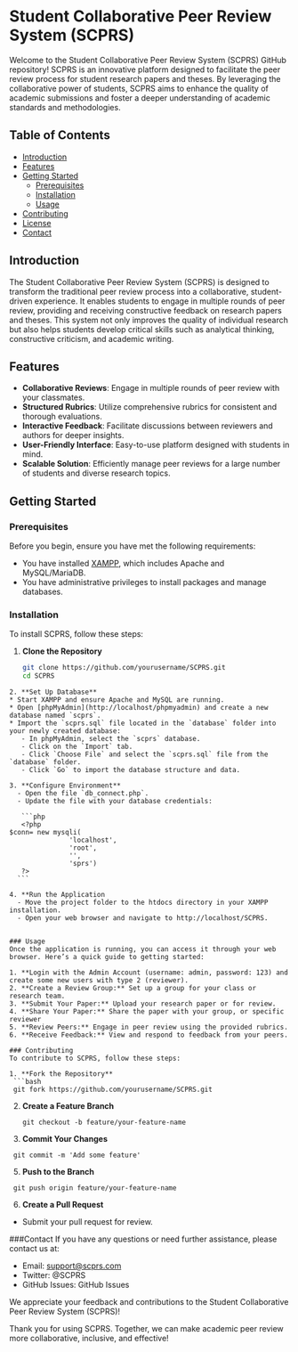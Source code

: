 # Student Collaborative Peer Review System (SCPRS)

Welcome to the Student Collaborative Peer Review System (SCPRS) GitHub repository! SCPRS is an innovative platform designed to facilitate the peer review process for student research papers and theses. By leveraging the collaborative power of students, SCPRS aims to enhance the quality of academic submissions and foster a deeper understanding of academic standards and methodologies.

## Table of Contents

- [Introduction](#introduction)
- [Features](#features)
- [Getting Started](#getting-started)
  - [Prerequisites](#prerequisites)
  - [Installation](#installation)
  - [Usage](#usage)
- [Contributing](#contributing)
- [License](#license)
- [Contact](#contact)

## Introduction

The Student Collaborative Peer Review System (SCPRS) is designed to transform the traditional peer review process into a collaborative, student-driven experience. It enables students to engage in multiple rounds of peer review, providing and receiving constructive feedback on research papers and theses. This system not only improves the quality of individual research but also helps students develop critical skills such as analytical thinking, constructive criticism, and academic writing.

## Features

- **Collaborative Reviews**: Engage in multiple rounds of peer review with your classmates.
- **Structured Rubrics**: Utilize comprehensive rubrics for consistent and thorough evaluations.
- **Interactive Feedback**: Facilitate discussions between reviewers and authors for deeper insights.
- **User-Friendly Interface**: Easy-to-use platform designed with students in mind.
- **Scalable Solution**: Efficiently manage peer reviews for a large number of students and diverse research topics.

## Getting Started

### Prerequisites

Before you begin, ensure you have met the following requirements:
- You have installed [XAMPP](https://www.apachefriends.org/index.html), which includes Apache and MySQL/MariaDB.
- You have administrative privileges to install packages and manage databases.

### Installation

To install SCPRS, follow these steps:

1. **Clone the Repository**

   ```bash
   git clone https://github.com/yourusername/SCPRS.git
   cd SCPRS
  ```
2. **Set Up Database**
  * Start XAMPP and ensure Apache and MySQL are running.
  * Open [phpMyAdmin](http://localhost/phpmyadmin) and create a new database named `scprs`.
  * Import the `scprs.sql` file located in the `database` folder into your newly created database:
     - In phpMyAdmin, select the `scprs` database.
     - Click on the `Import` tab.
     - Click `Choose File` and select the `scprs.sql` file from the `database` folder.
     - Click `Go` to import the database structure and data.

3. **Configure Environment**
    - Open the file `db_connect.php`.
    - Update the file with your database credentials:
  
     ```php
     <?php
$conn= new mysqli(
                 'localhost',
                 'root',
                 '',
                 'sprs')
     ?>
    ```

4. **Run the Application
    - Move the project folder to the htdocs directory in your XAMPP installation.
    - Open your web browser and navigate to http://localhost/SCPRS.


### Usage
Once the application is running, you can access it through your web browser. Here’s a quick guide to getting started:

1. **Login with the Admin Account (username: admin, password: 123) and create some new users with type 2 (reviewer). 
2. **Create a Review Group:** Set up a group for your class or research team.
3. **Submit Your Paper:** Upload your research paper or for review.
4. **Share Your Paper:** Share the paper with your group, or specific reviewer
5. **Review Peers:** Engage in peer review using the provided rubrics.
6. **Receive Feedback:** View and respond to feedback from your peers.

### Contributing
To contribute to SCPRS, follow these steps:

1. **Fork the Repository**
   ```bash
   git fork https://github.com/yourusername/SCPRS.git
  ```

2. **Create a Feature Branch**
   ```
   git checkout -b feature/your-feature-name
   ```
3. **Commit Your Changes**
  ```
   git commit -m 'Add some feature'
  ```
5. **Push to the Branch**
  ```
   git push origin feature/your-feature-name
  ```
6. **Create a Pull Request**
  - Submit your pull request for review.

###Contact
If you have any questions or need further assistance, please contact us at:
  * Email: support@scprs.com
  * Twitter: @SCPRS
  * GitHub Issues: GitHub Issues

We appreciate your feedback and contributions to the Student Collaborative Peer Review System (SCPRS)!

Thank you for using SCPRS. Together, we can make academic peer review more collaborative, inclusive, and effective!
